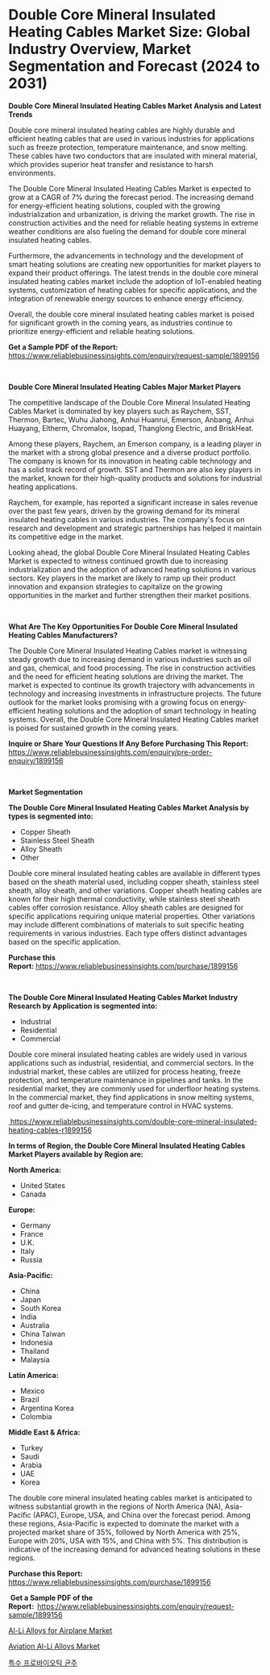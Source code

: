 <p><h1>Double Core Mineral Insulated Heating Cables Market Size: Global Industry Overview, Market Segmentation and Forecast (2024 to 2031)</h1></p><p><strong>Double Core Mineral Insulated Heating Cables Market Analysis and Latest Trends</strong></p>
<p><p>Double core mineral insulated heating cables are highly durable and efficient heating cables that are used in various industries for applications such as freeze protection, temperature maintenance, and snow melting. These cables have two conductors that are insulated with mineral material, which provides superior heat transfer and resistance to harsh environments.</p><p>The Double Core Mineral Insulated Heating Cables Market is expected to grow at a CAGR of 7% during the forecast period. The increasing demand for energy-efficient heating solutions, coupled with the growing industrialization and urbanization, is driving the market growth. The rise in construction activities and the need for reliable heating systems in extreme weather conditions are also fueling the demand for double core mineral insulated heating cables.</p><p>Furthermore, the advancements in technology and the development of smart heating solutions are creating new opportunities for market players to expand their product offerings. The latest trends in the double core mineral insulated heating cables market include the adoption of IoT-enabled heating systems, customization of heating cables for specific applications, and the integration of renewable energy sources to enhance energy efficiency.</p><p>Overall, the double core mineral insulated heating cables market is poised for significant growth in the coming years, as industries continue to prioritize energy-efficient and reliable heating solutions.</p></p>
<p><strong>Get a Sample PDF of the Report:&nbsp;</strong> <a href="https://www.reliablebusinessinsights.com/enquiry/request-sample/1899156">https://www.reliablebusinessinsights.com/enquiry/request-sample/1899156</a></p>
<p>&nbsp;</p>
<p><strong>Double Core Mineral Insulated Heating Cables Major Market Players</strong></p>
<p><p>The competitive landscape of the Double Core Mineral Insulated Heating Cables Market is dominated by key players such as Raychem, SST, Thermon, Bartec, Wuhu Jiahong, Anhui Huanrui, Emerson, Anbang, Anhui Huayang, Eltherm, Chromalox, Isopad, Thanglong Electric, and BriskHeat. </p><p>Among these players, Raychem, an Emerson company, is a leading player in the market with a strong global presence and a diverse product portfolio. The company is known for its innovation in heating cable technology and has a solid track record of growth. SST and Thermon are also key players in the market, known for their high-quality products and solutions for industrial heating applications. </p><p>Raychem, for example, has reported a significant increase in sales revenue over the past few years, driven by the growing demand for its mineral insulated heating cables in various industries. The company's focus on research and development and strategic partnerships has helped it maintain its competitive edge in the market. </p><p>Looking ahead, the global Double Core Mineral Insulated Heating Cables Market is expected to witness continued growth due to increasing industrialization and the adoption of advanced heating solutions in various sectors. Key players in the market are likely to ramp up their product innovation and expansion strategies to capitalize on the growing opportunities in the market and further strengthen their market positions.</p></p>
<p>&nbsp;</p>
<p><strong>What Are The Key Opportunities For Double Core Mineral Insulated Heating Cables Manufacturers?</strong></p>
<p><p>The Double Core Mineral Insulated Heating Cables market is witnessing steady growth due to increasing demand in various industries such as oil and gas, chemical, and food processing. The rise in construction activities and the need for efficient heating solutions are driving the market. The market is expected to continue its growth trajectory with advancements in technology and increasing investments in infrastructure projects. The future outlook for the market looks promising with a growing focus on energy-efficient heating solutions and the adoption of smart technology in heating systems. Overall, the Double Core Mineral Insulated Heating Cables market is poised for sustained growth in the coming years.</p></p>
<p><strong>Inquire or Share Your Questions If Any Before Purchasing This Report:</strong> <a href="https://www.reliablebusinessinsights.com/enquiry/pre-order-enquiry/1899156">https://www.reliablebusinessinsights.com/enquiry/pre-order-enquiry/1899156</a></p>
<p>&nbsp;</p>
<p><strong>Market Segmentation</strong></p>
<p><strong>The Double Core Mineral Insulated Heating Cables Market Analysis by types is segmented into:</strong></p>
<p><ul><li>Copper Sheath</li><li>Stainless Steel Sheath</li><li>Alloy Sheath</li><li>Other</li></ul></p>
<p><p>Double core mineral insulated heating cables are available in different types based on the sheath material used, including copper sheath, stainless steel sheath, alloy sheath, and other variations. Copper sheath heating cables are known for their high thermal conductivity, while stainless steel sheath cables offer corrosion resistance. Alloy sheath cables are designed for specific applications requiring unique material properties. Other variations may include different combinations of materials to suit specific heating requirements in various industries. Each type offers distinct advantages based on the specific application.</p></p>
<p><strong>Purchase this Report:&nbsp;</strong><a href="https://www.reliablebusinessinsights.com/purchase/1899156">https://www.reliablebusinessinsights.com/purchase/1899156</a></p>
<p>&nbsp;</p>
<p><strong>The Double Core Mineral Insulated Heating Cables Market Industry Research by Application is segmented into:</strong></p>
<p><ul><li>Industrial</li><li>Residential</li><li>Commercial</li></ul></p>
<p><p>Double core mineral insulated heating cables are widely used in various applications such as industrial, residential, and commercial sectors. In the industrial market, these cables are utilized for process heating, freeze protection, and temperature maintenance in pipelines and tanks. In the residential market, they are commonly used for underfloor heating systems. In the commercial market, they find applications in snow melting systems, roof and gutter de-icing, and temperature control in HVAC systems.</p></p>
<p><a href="https://www.reliablebusinessinsights.com/double-core-mineral-insulated-heating-cables-r1899156">&nbsp;https://www.reliablebusinessinsights.com/double-core-mineral-insulated-heating-cables-r1899156</a></p>
<p><strong>In terms of Region, the Double Core Mineral Insulated Heating Cables Market Players available by Region are:</strong></p>
<p>
    <p> <strong> North America: </strong>
        <ul>
            <li>United States</li>
            <li>Canada</li>
        </ul>
        </p> 
    <p> <strong> Europe: </strong>
        <ul>
            <li>Germany</li>
            <li>France</li>
            <li>U.K.</li>
            <li>Italy</li>
            <li>Russia</li>
        </ul>
        </p> 
    <p> <strong> Asia-Pacific: </strong>
        <ul>
            <li>China</li>
            <li>Japan</li>
            <li>South Korea</li>
            <li>India</li>
            <li>Australia</li>
            <li>China Taiwan</li>
            <li>Indonesia</li>
            <li>Thailand</li>
            <li>Malaysia</li>
        </ul>
        </p> 
    <p> <strong> Latin America: </strong>
        <ul>
            <li>Mexico</li>
            <li>Brazil</li>
            <li>Argentina Korea</li>
            <li>Colombia</li>
        </ul>
        </p> 
    <p> <strong> Middle East & Africa: </strong>
        <ul>
            <li>Turkey</li>
            <li>Saudi</li>
            <li>Arabia</li>
            <li>UAE</li>
            <li>Korea</li>
        </ul>
    </p>
    </p>
<p><p>The double core mineral insulated heating cables market is anticipated to witness substantial growth in the regions of North America (NA), Asia-Pacific (APAC), Europe, USA, and China over the forecast period. Among these regions, Asia-Pacific is expected to dominate the market with a projected market share of 35%, followed by North America with 25%, Europe with 20%, USA with 15%, and China with 5%. This distribution is indicative of the increasing demand for advanced heating solutions in these regions.</p></p>
<p><strong>Purchase this Report: </strong><a href="https://www.reliablebusinessinsights.com/purchase/1899156">https://www.reliablebusinessinsights.com/purchase/1899156</a></p>
<p>&nbsp;<strong>Get a Sample PDF of the Report:&nbsp;&nbsp;</strong><a href="https://www.reliablebusinessinsights.com/enquiry/request-sample/1899156">https://www.reliablebusinessinsights.com/enquiry/request-sample/1899156</a></p>
<p><strong></strong></p>
<p><p><a href="https://github.com/nigngrjl95/Market-Research-Report-List-1/blob/main/al-li-alloys-for-airplane-market.md">Al-Li Alloys for Airplane Market</a></p><p><a href="https://github.com/ayamgoreng5458/Market-Research-Report-List-1/blob/main/aviation-al-li-alloys-market.md">Aviation Al-Li Alloys Market</a></p><p><a href="https://github.com/nicolaseller56452023/Market-Research-Report-List-1/blob/main/8236658145190.md">특수 프로바이오틱 균주</a></p></p>